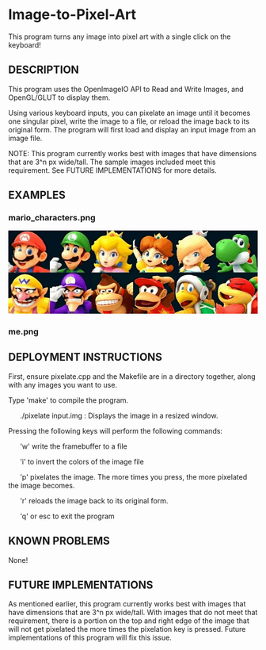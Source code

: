 # Image-to-Pixel-Art
This program turns any image into pixel art with a single click on the keyboard!

## DESCRIPTION
This program uses the OpenImageIO API to Read and Write Images,
and OpenGL/GLUT to display them.

Using various keyboard inputs, you can pixelate an image until it becomes
one singular pixel, write the image to a file, or reload the image back to
its original form. The program will first load and display an input image
from an image file.

NOTE: This program currently works best with images that have dimensions
that are 3^n px wide/tall. The sample images included meet this requirement.
See FUTURE IMPLEMENTATIONS for more details.

## EXAMPLES

### mario_characters.png
![](https://github.com/skylarhubb/Image-to-Pixel-Art/blob/main/examples/gifs/mario%20characters.gif)

### me.png


## DEPLOYMENT INSTRUCTIONS
First, ensure pixelate.cpp and the Makefile are in a directory together, along with any images you want to use.


Type 'make' to compile the program.

  &nbsp;&nbsp;&nbsp;&nbsp;&nbsp;&nbsp;./pixelate input.img : Displays the image in a resized window.
  

Pressing the following keys will perform the following commands:

  &nbsp;&nbsp;&nbsp;&nbsp;&nbsp;&nbsp;'w' write the framebuffer to a file
  
  &nbsp;&nbsp;&nbsp;&nbsp;&nbsp;&nbsp;'i' to invert the colors of the image file
  
  &nbsp;&nbsp;&nbsp;&nbsp;&nbsp;&nbsp;'p' pixelates the image. The more times you press, the more pixelated the image becomes.
  
  &nbsp;&nbsp;&nbsp;&nbsp;&nbsp;&nbsp;'r' reloads the image back to its original form.
  
  &nbsp;&nbsp;&nbsp;&nbsp;&nbsp;&nbsp;'q' or esc to exit the program
  


## KNOWN PROBLEMS
None!


## FUTURE IMPLEMENTATIONS
As mentioned earlier, this program currently works best with images that have dimensions
that are 3^n px wide/tall. With images that do not meet that requirement, there
is a portion on the top and right edge of the image that will not get pixelated the more
times the pixelation key is pressed. Future implementations of this program
will fix this issue.
